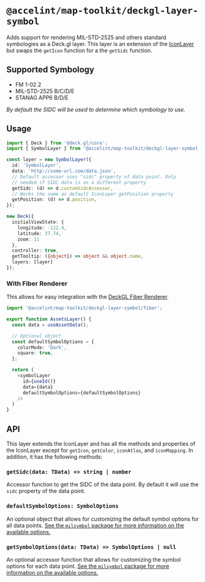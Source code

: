 # `@accelint/map-toolkit/deckgl-layer-symbol`

Adds support for rendering MIL-STD-2525 and others standard symbologies as a Deck.gl layer. This layer is an extension of the [IconLayer](https://deck.gl/docs/api-reference/layers/icon-layer) but swaps the `getIcon` function for a the `getSidc` function.

## Supported Symbology

- FM 1-02.2
- MIL-STD-2525 B/C/D/E
- STANAG APP6 B/D/E

_By default the SIDC will be used to determine which symbology to use._

## Usage

```typescript
import { Deck } from '@deck.gl/core';
import { SymbolLayer } from '@accelint/map-toolkit/deckgl-layer-symbol';

const layer = new SymbolLayer({
  id: 'SymbolLayer',
  data: 'http://some-url.com/data.json',
  // Default accessor uses "sidc" property of data point. Only
  // needed if SIDC data is on a different property
  getSidc: (d) => d.customSidcAccessor,
  // Works the same as default IconLayer getPosition property
  getPosition: (d) => d.position,
});

new Deck({
  initialViewState: {
    longitude: -122.4,
    latitude: 37.74,
    zoom: 11
  },
  controller: true,
  getTooltip: ({object}) => object && object.name,
  layers: [layer]
});
```

### With Fiber Renderer

This allows for easy integration with the [DeckGL Fiber Renderer](https://github.com/deckgl-fiber-renderer/fiber.gl/tree/main).

```typescript
import '@accelint/map-toolkit/deckgl-layer-symbol/fiber';

export function AssetsLayer() {
  const data = useAssetData();

  // Optional object
  const defaultSymbolOptions = {
    colorMode: 'Dark',
    square: true,
  };

  return (
    <symbolLayer
      id={useId()}
      data={data}
      defaultSymbolOptions={defaultSymbolOptions}
    />
  )
}
```

## API

This layer extends the IconLayer and has all the methods and properties of the IconLayer except for `getIcon`, `getColor`, `iconAtlas`, and `iconMapping`. In addition, it has the following methods:

### `getSidc(data: TData) => string | number`

Accessor function to get the SIDC of the data point. By default it will use the `sidc` property of the data point.

### `defaultSymbolOptions: SymbolOptions`

An optional object that allows for customizing the default symbol options for all data points. [See the `milsymbol` package for more information on the available options.](https://github.com/spatialillusions/milsymbol/blob/master/docs/README.md)

### `getSymbolOptions(data: TData) => SymbolOptions | null`

An optional accessor function that allows for customizing the symbol options for each data point. [See the `milsymbol` package for more information on the available options.](https://github.com/spatialillusions/milsymbol/blob/master/docs/README.md)